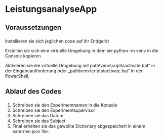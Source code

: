 # LeistungsanalyseApp
## Voraussetzungen
### 
Installieren sie sich jeglichen code auf ihr Endgerät

Erstellen sie sich eine virtuelle Umgebung in dem sie python -m venv in die Console kopieren

Aktivieren sie die virtuelle Umgebung mit path\\venv\cripts\activate.bat“ in der Eingabeaufforderung oder „path\venv\cripts\activate.bat“ in der PowerShell.
## Ablauf des Codes
###
1. Schreiben sie den Experimentnamen in die Konsole
2. Schreiben sie den Experimentsupervisor
3. Schreiben sie das Datum
4. Schreiben sie das Subject
5. Final erhalten sie das gewollte Dictionary abgespeichert in einem externen json file.
